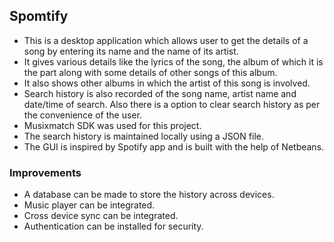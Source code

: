 ## Spomtify

- This is a desktop application which allows user to get the details of a song by entering its name and the name of its artist.
- It gives various details like the lyrics of the song, the album of which it is the part along with some details of other songs of this album.
- It also shows other albums in which the artist of this song is involved.
- Search history is also recorded of the song name, artist name and date/time of search. Also there is a option to clear search history as per the convenience of the user.
- Musixmatch SDK was used for this project.
- The search history is maintained locally using a JSON file.
- The GUI is inspired by Spotify app and is built with the help of Netbeans.

### Improvements
- A database can be made to store the history across devices.
- Music player can be integrated.
- Cross device sync can be integrated.
- Authentication can be installed for security.
